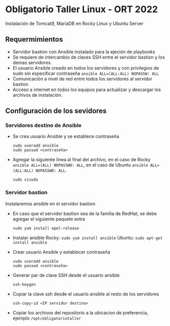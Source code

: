 # Obligatorio Taller Linux - ORT 2022

Instalación de Tomcat9, MariaDB en Rocky Linux y Ubuntu Server

## Requermimientos

- Servidor bastion con Ansible instalado para la ejeción de playbooks
- Se requiere de intercambio de claves SSH entre el servidor bastion y los demas servidores.
- El usuario Ansible creado en todos los servidores y con privilegios de sudo sin especificar contraseña `ansible ALL=(ALL:ALL) NOPASSW: ALL`
- Comunicación a nivel de red entre todos los servidores al servidor bastion
- Acceso a internet en todos los equipos para actualizar y descargar los archivos de instalación.

## Configuración de los sevidores

### Servidores destino de Ansible

- Se crea usuario Ansible y se establece contraseña 
    ```
    sudo useradd ansible
    sudo passwd <contraseña>
    ```

- Agregar la siguiente linea al final del archivo, en el caso de Rocky `ansible ALL=(ALL) NOPASSWD: ALL`, en el caso de Ubuntu `ansible ALL=(ALL:ALL) NOPASSWD: ALL`.

    ```
    sudo visudo
    ```

### Servidor bastion

Instalaremos ansible en el servidor bastion

- En caso que el servidor bastion sea de la familia de RedHat, se debe agregar el siguiente paquete extra

    ```
    sudo yum install epel-release
    ```
- Instalar ansible 
    Rocky:  `sudo yum install ansible`
    Ubuntu: `sudo apt-get install ansible`
- Crear usuario Ansible y establecer contraseña 
    ```
    sudo useradd ansible
    sudo passwd <contraseña>
    ```

- Generar par de clave SSH desde el usuario ansible
    ```
    ssh-keygen
    ```

- Copiar la clave ssh desde el usuario ansible al resto de los servidores
    ```
    ssh-copy-id <IP servidor destino>
    ```
    
- Copiar los archivos del repositorio a la ubicacion de preferencia, ejemplo `/opt/obligatoriotaller`